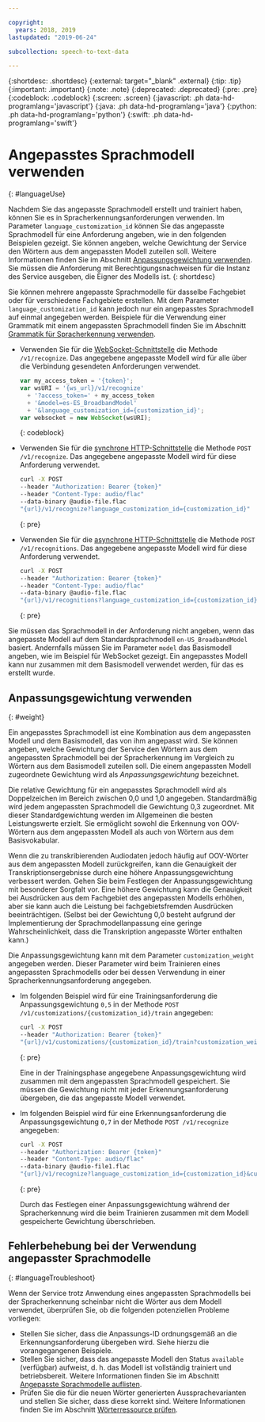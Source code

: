 ```yaml
---

copyright:
  years: 2018, 2019
lastupdated: "2019-06-24"

subcollection: speech-to-text-data

---
```


{:shortdesc: .shortdesc}
{:external: target="_blank" .external}
{:tip: .tip}
{:important: .important}
{:note: .note}
{:deprecated: .deprecated}
{:pre: .pre}
{:codeblock: .codeblock}
{:screen: .screen}
{:javascript: .ph data-hd-programlang='javascript'}
{:java: .ph data-hd-programlang='java'}
{:python: .ph data-hd-programlang='python'}
{:swift: .ph data-hd-programlang='swift'}

# Angepasstes Sprachmodell verwenden
{: #languageUse}

Nachdem Sie das angepasste Sprachmodell erstellt und trainiert haben, können Sie es in Spracherkennungsanforderungen verwenden. Im Parameter `language_customization_id` können Sie das angepasste Sprachmodell für eine Anforderung angeben, wie in den folgenden Beispielen gezeigt. Sie können angeben, welche Gewichtung der Service den Wörtern aus dem angepassten Modell zuteilen soll. Weitere Informationen finden Sie im Abschnitt [Anpassungsgewichtung verwenden](#weight). Sie müssen die Anforderung mit Berechtigungsnachweisen für die Instanz des Service ausgeben, die Eigner des Modells ist.
{: shortdesc}

Sie können mehrere angepasste Sprachmodelle für dasselbe Fachgebiet oder für verschiedene Fachgebiete erstellen. Mit dem Parameter `language_customization_id` kann jedoch nur ein angepasstes Sprachmodell auf einmal angegeben werden. Beispiele für die Verwendung einer Grammatik mit einem angepassten Sprachmodell finden Sie im Abschnitt [Grammatik für Spracherkennung verwenden](/docs/services/speech-to-text-data?topic=speech-to-text-data-grammarUse).

-   Verwenden Sie für die [WebSocket-Schnittstelle](/docs/services/speech-to-text-data?topic=speech-to-text-data-websockets) die Methode `/v1/recognize`. Das angegebene angepasste Modell wird für alle über die Verbindung gesendeten Anforderungen verwendet.

    ```javascript
    var my_access_token = '{token}';
    var wsURI = '{ws_url}/v1/recognize'
      + '?access_token=' + my_access_token
      + '&model=es-ES_BroadbandModel'
      + '&language_customization_id={customization_id}';
    var websocket = new WebSocket(wsURI);
    ```
    {: codeblock}

-   Verwenden Sie für die [synchrone HTTP-Schnittstelle](/docs/services/speech-to-text-data?topic=speech-to-text-data-http) die Methode `POST /v1/recognize`. Das angegebene angepasste Modell wird für diese Anforderung verwendet.

    ```bash
    curl -X POST
    --header "Authorization: Bearer {token}"
    --header "Content-Type: audio/flac"
    --data-binary @audio-file.flac
    "{url}/v1/recognize?language_customization_id={customization_id}"
    ```
    {: pre}

-   Verwenden Sie für die [asynchrone HTTP-Schnittstelle](/docs/services/speech-to-text-data?topic=speech-to-text-data-async) die Methode `POST /v1/recognitions`. Das angegebene angepasste Modell wird für diese Anforderung verwendet.

    ```bash
    curl -X POST
    --header "Authorization: Bearer {token}"
    --header "Content-Type: audio/flac"
    --data-binary @audio-file.flac
    "{url}/v1/recognitions?language_customization_id={customization_id}"
    ```
    {: pre}

Sie müssen das Sprachmodell in der Anforderung nicht angeben, wenn das angepasste Modell auf dem Standardsprachmodell `en-US_BroadbandModel` basiert. Andernfalls müssen Sie im Parameter `model` das Basismodell angeben, wie im Beispiel für WebSocket gezeigt. Ein angepasstes Modell kann nur zusammen mit dem Basismodell verwendet werden, für das es erstellt wurde.

## Anpassungsgewichtung verwenden
{: #weight}

Ein angepasstes Sprachmodell ist eine Kombination aus dem angepassten Modell und dem Basismodell, das von ihm angepasst wird. Sie können angeben, welche Gewichtung der Service den Wörtern aus dem angepassten Sprachmodell bei der Spracherkennung im Vergleich zu Wörtern aus dem Basismodell zuteilen soll. Die einem angepassten Modell zugeordnete Gewichtung wird als *Anpassungsgewichtung* bezeichnet.

Die relative Gewichtung für ein angepasstes Sprachmodell wird als Doppelzeichen im Bereich zwischen 0,0 und 1,0 angegeben. Standardmäßig wird jedem angepassten Sprachmodell die Gewichtung 0,3 zugeordnet. Mit dieser Standardgewichtung werden im Allgemeinen die besten Leistungswerte erzielt. Sie ermöglicht sowohl die Erkennung von OOV-Wörtern aus dem angepassten Modell als auch von Wörtern aus dem Basisvokabular.

Wenn die zu transkribierenden Audiodaten jedoch häufig auf OOV-Wörter aus dem angepassten Modell zurückgreifen, kann die Genauigkeit der Transkriptionsergebnisse durch eine höhere Anpassungsgewichtung verbessert werden. Gehen Sie beim Festlegen der Anpassungsgewichtung mit besonderer Sorgfalt vor. Eine höhere Gewichtung kann die Genauigkeit bei Ausdrücken aus dem Fachgebiet des angepassten Modells erhöhen, aber sie kann auch die Leistung bei fachgebietsfremden Ausdrücken beeinträchtigen. (Selbst bei der Gewichtung 0,0 besteht aufgrund der Implementierung der Sprachmodellanpassung eine geringe Wahrscheinlichkeit, dass die Transkription angepasste Wörter enthalten kann.)

Die Anpassungsgewichtung kann mit dem Parameter `customization_weight` angegeben werden. Dieser Parameter wird beim Trainieren eines angepassten Sprachmodells oder bei dessen Verwendung in einer Spracherkennungsanforderung angegeben.

-   Im folgenden Beispiel wird für eine Trainingsanforderung die Anpassungsgewichtung `0,5` in der Methode `POST /v1/customizations/{customization_id}/train` angegeben:

    ```bash
    curl -X POST
    --header "Authorization: Bearer {token}"
    "{url}/v1/customizations/{customization_id}/train?customization_weight=0.5"
    ```
    {: pre}

    Eine in der Trainingsphase angegebene Anpassungsgewichtung wird zusammen mit dem angepassten Sprachmodell gespeichert. Sie müssen die Gewichtung nicht mit jeder Erkennungsanforderung übergeben, die das angepasste Modell verwendet.

-   Im folgenden Beispiel wird für eine Erkennungsanforderung die Anpassungsgewichtung `0,7` in der Methode `POST /v1/recognize` angegeben:

    ```bash
    curl -X POST
    --header "Authorization: Bearer {token}"
    --header "Content-Type: audio/flac"
    --data-binary @audio-file1.flac
    "{url}/v1/recognize?language_customization_id={customization_id}&customization_weight=0.7"
    ```
    {: pre}

    Durch das Festlegen einer Anpassungsgewichtung während der Spracherkennung wird die beim Trainieren zusammen mit dem Modell gespeicherte Gewichtung überschrieben.

## Fehlerbehebung bei der Verwendung angepasster Sprachmodelle
{: #languageTroubleshoot}

Wenn der Service trotz Anwendung eines angepassten Sprachmodells bei der Spracherkennung scheinbar nicht die Wörter aus dem Modell verwendet, überprüfen Sie, ob die folgenden potenziellen Probleme vorliegen:

-   Stellen Sie sicher, dass die Anpassungs-ID ordnungsgemäß an die Erkennungsanforderung übergeben wird. Siehe hierzu die vorangegangenen Beispiele. 
-   Stellen Sie sicher, dass das angepasste Modell den Status `available` (verfügbar) aufweist, d. h. das Modell ist vollständig trainiert und betriebsbereit. Weitere Informationen finden Sie im Abschnitt [Angepasste Sprachmodelle auflisten](/docs/services/speech-to-text-data?topic=speech-to-text-data-manageLanguageModels#listModels-language).
-   Prüfen Sie die für die neuen Wörter generierten Aussprachevarianten und stellen Sie sicher, dass diese korrekt sind. Weitere Informationen finden Sie im Abschnitt [Wörterressource prüfen](/docs/services/speech-to-text-data?topic=speech-to-text-data-corporaWords#validateModel).
